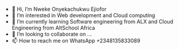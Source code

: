 - 👋 Hi, I’m Nweke Onyekachukwu Ejiofor
- 👀 I’m interested in Web development and Cloud computing 
- 🌱 I’m currently learning Software engineering from ALX and Cloud Engineering from AltSchool Africa
- 💞️ I’m looking to collaborate on ...
- 📫 How to reach me on WhatsApp +2348135833089

<!---
Onyekachukwu-Nweke/Onyekachukwu-Nweke is a ✨ special ✨ repository because its `README.md` (this file) appears on your GitHub profile.
You can click the Preview link to take a look at your changes.
--->
